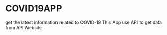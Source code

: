 # COVID19APP
get the latest information related to COVID-19 
This App use API to get data from API Website
